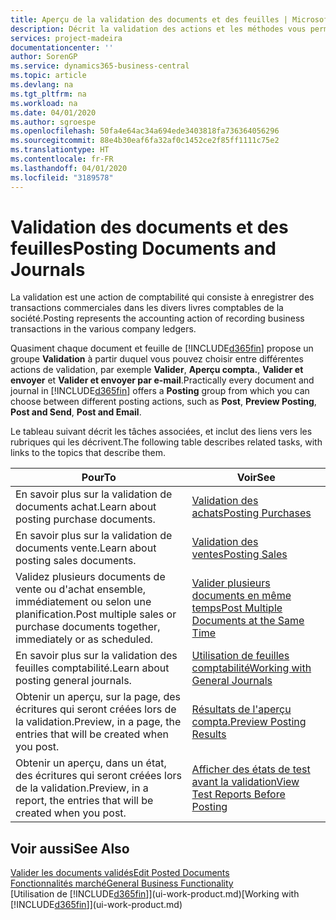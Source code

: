 ```yaml
---
title: Aperçu de la validation des documents et des feuilles | Microsoft Docs
description: Décrit la validation des actions et les méthodes vous permettant de valider des documents et des feuilles.
services: project-madeira
documentationcenter: ''
author: SorenGP
ms.service: dynamics365-business-central
ms.topic: article
ms.devlang: na
ms.tgt_pltfrm: na
ms.workload: na
ms.date: 04/01/2020
ms.author: sgroespe
ms.openlocfilehash: 50fa4e64ac34a694ede3403818fa736364056296
ms.sourcegitcommit: 88e4b30eaf6fa32af0c1452ce2f85ff1111c75e2
ms.translationtype: HT
ms.contentlocale: fr-FR
ms.lasthandoff: 04/01/2020
ms.locfileid: "3189578"
---
```

# <a name="posting-documents-and-journals"></a><span data-ttu-id="feeeb-103">Validation des documents et des feuilles</span><span class="sxs-lookup"><span data-stu-id="feeeb-103">Posting Documents and Journals</span></span>
<span data-ttu-id="feeeb-104">La validation est une action de comptabilité qui consiste à enregistrer des transactions commerciales dans les divers livres comptables de la société.</span><span class="sxs-lookup"><span data-stu-id="feeeb-104">Posting represents the accounting action of recording business transactions in the various company ledgers.</span></span>

<span data-ttu-id="feeeb-105">Quasiment chaque document et feuille de [!INCLUDE[d365fin](includes/d365fin_md.md)] propose un groupe **Validation** à partir duquel vous pouvez choisir entre différentes actions de validation, par exemple **Valider**, **Aperçu compta.**, **Valider et envoyer** et **Valider et envoyer par e-mail**.</span><span class="sxs-lookup"><span data-stu-id="feeeb-105">Practically every document and journal in [!INCLUDE[d365fin](includes/d365fin_md.md)] offers a **Posting** group from which you can choose between different posting actions, such as **Post**, **Preview Posting**, **Post and Send**, **Post and Email**.</span></span>

<span data-ttu-id="feeeb-106">Le tableau suivant décrit les tâches associées, et inclut des liens vers les rubriques qui les décrivent.</span><span class="sxs-lookup"><span data-stu-id="feeeb-106">The following table describes related tasks, with links to the topics that describe them.</span></span>

| <span data-ttu-id="feeeb-107">Pour</span><span class="sxs-lookup"><span data-stu-id="feeeb-107">To</span></span> | <span data-ttu-id="feeeb-108">Voir</span><span class="sxs-lookup"><span data-stu-id="feeeb-108">See</span></span> |
| --- | --- |
| <span data-ttu-id="feeeb-109">En savoir plus sur la validation de documents achat.</span><span class="sxs-lookup"><span data-stu-id="feeeb-109">Learn about posting purchase documents.</span></span> |[<span data-ttu-id="feeeb-110">Validation des achats</span><span class="sxs-lookup"><span data-stu-id="feeeb-110">Posting Purchases</span></span>](ui-post-purchases.md) |
| <span data-ttu-id="feeeb-111">En savoir plus sur la validation de documents vente.</span><span class="sxs-lookup"><span data-stu-id="feeeb-111">Learn about posting sales documents.</span></span> |[<span data-ttu-id="feeeb-112">Validation des ventes</span><span class="sxs-lookup"><span data-stu-id="feeeb-112">Posting Sales</span></span>](ui-post-sales.md) |
| <span data-ttu-id="feeeb-113">Validez plusieurs documents de vente ou d'achat ensemble, immédiatement ou selon une planification.</span><span class="sxs-lookup"><span data-stu-id="feeeb-113">Post multiple sales or purchase documents together, immediately or as scheduled.</span></span>|[<span data-ttu-id="feeeb-114">Valider plusieurs documents en même temps</span><span class="sxs-lookup"><span data-stu-id="feeeb-114">Post Multiple Documents at the Same Time</span></span>](ui-batch-posting.md)|
| <span data-ttu-id="feeeb-115">En savoir plus sur la validation des feuilles comptabilité.</span><span class="sxs-lookup"><span data-stu-id="feeeb-115">Learn about posting general journals.</span></span> |[<span data-ttu-id="feeeb-116">Utilisation de feuilles comptabilité</span><span class="sxs-lookup"><span data-stu-id="feeeb-116">Working with General Journals</span></span>](ui-work-general-journals.md) |
| <span data-ttu-id="feeeb-117">Obtenir un aperçu, sur la page, des écritures qui seront créées lors de la validation.</span><span class="sxs-lookup"><span data-stu-id="feeeb-117">Preview, in a page, the entries that will be created when you post.</span></span> |[<span data-ttu-id="feeeb-118">Résultats de l'aperçu compta.</span><span class="sxs-lookup"><span data-stu-id="feeeb-118">Preview Posting Results</span></span>](ui-how-preview-post-results.md) |
| <span data-ttu-id="feeeb-119">Obtenir un aperçu, dans un état, des écritures qui seront créées lors de la validation.</span><span class="sxs-lookup"><span data-stu-id="feeeb-119">Preview, in a report, the entries that will be created when you post.</span></span> |[<span data-ttu-id="feeeb-120">Afficher des états de test avant la validation</span><span class="sxs-lookup"><span data-stu-id="feeeb-120">View Test Reports Before Posting</span></span>](ui-how-view-test-reports-posting.md) |

## <a name="see-also"></a><span data-ttu-id="feeeb-121">Voir aussi</span><span class="sxs-lookup"><span data-stu-id="feeeb-121">See Also</span></span>
[<span data-ttu-id="feeeb-122">Valider les documents validés</span><span class="sxs-lookup"><span data-stu-id="feeeb-122">Edit Posted Documents</span></span>](across-edit-posted-document.md)  
[<span data-ttu-id="feeeb-123">Fonctionnalités marché</span><span class="sxs-lookup"><span data-stu-id="feeeb-123">General Business Functionality</span></span>](ui-across-business-areas.md)  
<span data-ttu-id="feeeb-124">[Utilisation de [!INCLUDE[d365fin](includes/d365fin_md.md)]](ui-work-product.md)</span><span class="sxs-lookup"><span data-stu-id="feeeb-124">[Working with [!INCLUDE[d365fin](includes/d365fin_md.md)]](ui-work-product.md)</span></span>
